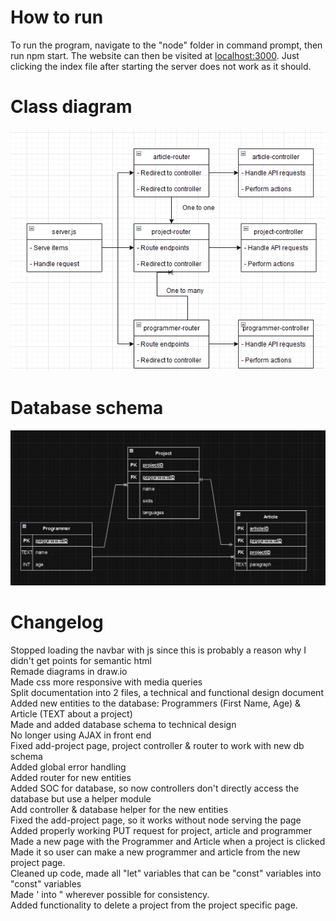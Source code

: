 # How to run
To run the program, navigate to the "node" folder in command prompt, then run npm start.
The website can then be visited at [localhost:3000](http://localhost:3000).
Just clicking the index file after starting the server does not work as it should.

# Class diagram
![img_1.png](markdown-images/img_1.png)

# Database schema
![img.png](markdown-images/database.png)

# Changelog
Stopped loading the navbar with js since this is probably a reason why I didn't get points for semantic html <br>
Remade diagrams in draw.io <br>
Made css more responsive with media queries <br>
Split documentation into 2 files, a technical and functional design document <br>
Added new entities to the database: Programmers (First Name, Age) & Article (TEXT about a project) <br>
Made and added database schema to technical design <br>
No longer using AJAX in front end <br>
Fixed add-project page, project controller & router to work with new db schema <br>
Added global error handling <br>
Added router for new entities <br>
Added SOC for database, so now controllers don't directly access the database but use a helper module <br>
Add controller & database helper for the new entities <br>
Fixed the add-project page, so it works without node serving the page <br>
Added properly working PUT request for project, article and programmer <br>
Made a new page with the Programmer and Article when a project is clicked <br>
Made it so user can make a new programmer and article from the new project page. <br>
Cleaned up code, made all "let" variables that can be "const" variables into "const" variables <br>
Made ' into " wherever possible for consistency. <br>
Added functionality to delete a project from the project specific page. <br>